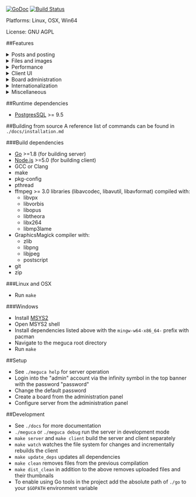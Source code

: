 [![GoDoc](https://godoc.org/github.com/bakape/meguca?status.svg)](https://godoc.org/github.com/bakape/meguca)
[![Build Status](https://travis-ci.org/bakape/meguca.svg)](https://travis-ci.org/bakape/meguca)

Platforms: Linux, OSX, Win64

License: GNU AGPL

##Features
<details>
    <summary>Posts and posting</summary>
    <ul>
        <li>Character by character post updates</li>
        <li>Hovering quick reply for post authoring</li>
        <li>Dice roll, coin flip and eightball commands</li>
        <li>Desktop notifications, post highlighting and "(You)" on quote</li>
        <li>Post link hover previews, including cross-thread</li>
        <li>Inline post link expansion</li>
        <li>Optional relative post timestamps</li>
        <li>Image spoilering after closing a post</li>
        <li>Non-temporal and recursive post linking</li>
        <li>No posts per thread or threads per board limit</li>
        <li>Forced anonymity display mode</li>
        <li>Post hiding</li>
        <li>Option to display only the last 100 posts in a thread</li>
        <li>Optional automatic deletion of unused threads and boards</li>
        <li>Automatic HTTP(S) and magnet URL linkification</li>
        <li>Automatic quoting of selected text, when quoting a post</li>
        <li>Live programming code tags with syntax highlighting</li>
    </ul>
</details>
<details>
    <summary>Files and images</summary>
    <ul>
        <li>
            JPEG, PNG, APNG, WEBM, MP3, MP4, OGG, PDF, ZIP, 7Z, TAR.GZ and
            TAR.XZ are supported
        </li>
        <li>Transparent PNG and GIF thumbnails</li>
        <li>Configurable size limits</li>
        <li>Inbuilt reverse image search</li>
        <li>
            No file is ever thumbnailed or stored twice, reducing server load
            and disk space usage
        </li>
        <li>
            Any file already present on the server is "uploaded and thumbnailed"
        </li>
        instantly
    </ul>
</details>
<details>
    <summary>Performance</summary>
    <ul>
        <li>Low memory and CPU usage</li>
        <li>No frameworks and optimized code on both client and server</li>
        <li>
            File upload processing written in C with GraphicsMagick and ffmpeg
        </li>
        <li>Inbuilt custom LRU cache</li>
    </ul>
</details>
<details>
    <summary>Client UI</summary>
    <ul>
        <li>Works with all modern and most outdated browsers (such as PaleMoon)</li>
        <li>Read-only functionality preserved with JavaScript disabled</li>
        <li>Multiple themes</li>
        <li>Custom user-set backgrounds and CSS</li>
        <li>Mascots</li>
        <li>Configurable keyboard shortcuts</li>
        <li>Work mode aka Boss key</li>
        <li>Customisable top banner board link list</li>
        <li>Optional animated GIF thumbnails</li>
        <li>Settings export/import to/from JSON file</li>
    </ul>
</details>
<details>
    <summary>Board administration</summary>
    <ul>
        <li>User board creation and configuration panels</li>
    </ul>
</details>
<details>
    <summary>Internationalization</summary>
    <ul>
        <li>Client almost entirely localized in multiple languages</li>
        <li>More languages can be added by editing simple JSON files</li>
    </ul>
</details>
<details>
    <summary>Miscellaneous</summary>
    <ul>
        <li>Documented public JSON API and WebSocket protocol</li>
        <li>Optional R/a/dio Now Playing banner</li>
        <li>
            Synchronized time counters (for group watching sessions and such)
        </li>
    </ul>
</details>

##Runtime dependencies
* [PostgresSQL](https://www.postgresql.org/download/) >= 9.5

##Building from source
A reference list of commands can be found in `./docs/installation.md`

###Build dependencies
* [Go](https://golang.org/doc/install) >=1.8 (for building server)
* [Node.js](https://nodejs.org) >=5.0 (for building client)
* GCC or Clang
* make
* pkg-config
* pthread
* ffmpeg >= 3.0 libraries (libavcodec, libavutil, libavformat) compiled with:
    * libvpx
    * libvorbis
    * libopus
    * libtheora
    * libx264
    * libmp3lame
* GraphicsMagick compiler with:
    * zlib
    * libpng
    * libjpeg
    * postscript
* git
* zip

###Linux and OSX
* Run `make`

###Windows
* Install [MSYS2](https://sourceforge.net/projects/msys2/)
* Open MSYS2 shell
* Install dependencies listed above with the `mingw-w64-x86_64-` prefix with
pacman
* Navigate to the meguca root directory
* Run `make`

##Setup
* See `./meguca help` for server operation
* Login into the "admin" account via the infinity symbol in the top banner with
the password "password"
* Change the default password
* Create a board from the administration panel
* Configure server from the administration panel

##Development
* See `./docs` for more documentation
* `./meguca` or `./meguca debug` run the server in development mode
* `make server` and `make client` build the server and client separately
* `make watch` watches the file system for changes and incrementally rebuilds
the client
* `make update_deps` updates all dependencies
* `make clean` removes files from the previous compilation
* `make dist_clean` in addition to the above removes uploaded files and their
thumbnails
* To enable using Go tools in the project add the absolute path of `./go` to
your `$GOPATH` environment variable
